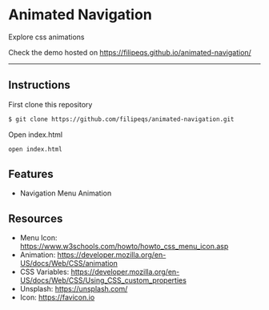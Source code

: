 # Animated Navigation

Explore css animations

Check the demo hosted on https://filipeqs.github.io/animated-navigation/

---

## Instructions

First clone this repository

```bash
$ git clone https://github.com/filipeqs/animated-navigation.git
```

Open index.html

```bash
open index.html
```

## Features

- Navigation Menu Animation

## Resources

- Menu Icon: https://www.w3schools.com/howto/howto_css_menu_icon.asp
- Animation: https://developer.mozilla.org/en-US/docs/Web/CSS/animation
- CSS Variables: https://developer.mozilla.org/en-US/docs/Web/CSS/Using_CSS_custom_properties
- Unsplash: https://unsplash.com/
- Icon: https://favicon.io
